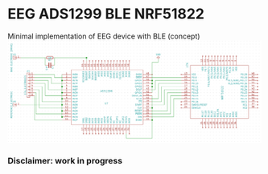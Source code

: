 # EEG ADS1299 BLE NRF51822
Minimal implementation of EEG device with BLE (concept)
![Screenshot](/KiCad/Project/screenshot.png?raw=true "Optional Title")
### Disclaimer: work in progress
